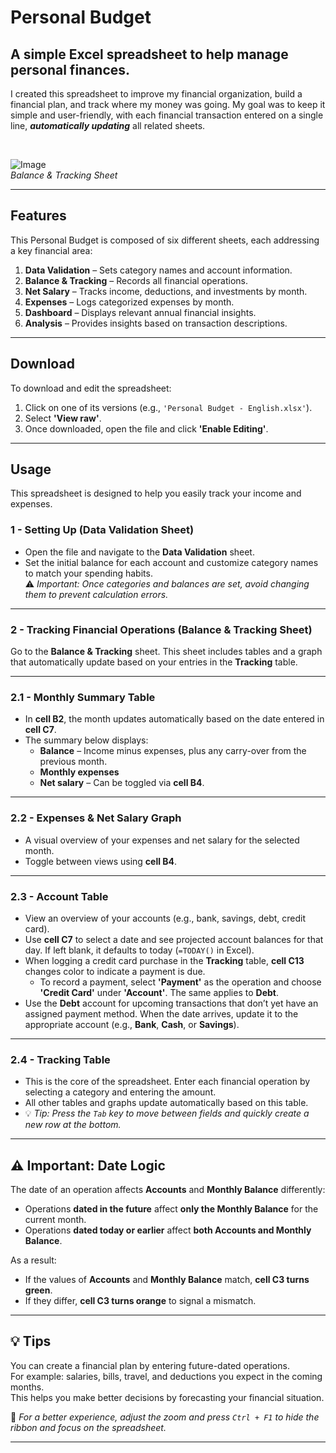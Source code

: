 # Personal Budget

## A simple Excel spreadsheet to help manage personal finances.

I created this spreadsheet to improve my financial organization, build a financial plan, and track where my money was going. My goal was to keep it simple and user-friendly, with each financial transaction entered on a single line, ***automatically updating*** all related sheets.

<br>

![Image](https://github.com/user-attachments/assets/3714527b-8185-4038-b30c-48293db23948)  
*Balance & Tracking Sheet*

---

## Features

This Personal Budget is composed of six different sheets, each addressing a key financial area:

1. **Data Validation** – Sets category names and account information.
2. **Balance & Tracking** – Records all financial operations.
3. **Net Salary** – Tracks income, deductions, and investments by month.
4. **Expenses** – Logs categorized expenses by month.
5. **Dashboard** – Displays relevant annual financial insights.
6. **Analysis** – Provides insights based on transaction descriptions.

---

## Download

To download and edit the spreadsheet:

1. Click on one of its versions (e.g., `'Personal Budget - English.xlsx'`).
2. Select **'View raw'**.
3. Once downloaded, open the file and click **'Enable Editing'**.

---

## Usage

This spreadsheet is designed to help you easily track your income and expenses.

### 1 - Setting Up (Data Validation Sheet)

- Open the file and navigate to the **Data Validation** sheet.
- Set the initial balance for each account and customize category names to match your spending habits.  
⚠️ *Important: Once categories and balances are set, avoid changing them to prevent calculation errors.*

---

### 2 - Tracking Financial Operations (Balance & Tracking Sheet)

Go to the **Balance & Tracking** sheet. This sheet includes tables and a graph that automatically update based on your entries in the **Tracking** table.

---

### 2.1 - Monthly Summary Table

- In **cell B2**, the month updates automatically based on the date entered in **cell C7**.
- The summary below displays:
  - **Balance** – Income minus expenses, plus any carry-over from the previous month.
  - **Monthly expenses**
  - **Net salary** – Can be toggled via **cell B4**.

---

### 2.2 - Expenses & Net Salary Graph

- A visual overview of your expenses and net salary for the selected month.
- Toggle between views using **cell B4**.

---

### 2.3 - Account Table

- View an overview of your accounts (e.g., bank, savings, debt, credit card).
- Use **cell C7** to select a date and see projected account balances for that day. If left blank, it defaults to today (`=TODAY()` in Excel).
- When logging a credit card purchase in the **Tracking** table, **cell C13** changes color to indicate a payment is due.
  - To record a payment, select **'Payment'** as the operation and choose **'Credit Card'** under **'Account'**. The same applies to **Debt**.
- Use the **Debt** account for upcoming transactions that don’t yet have an assigned payment method. When the date arrives, update it to the appropriate account (e.g., **Bank**, **Cash**, or **Savings**).

---

### 2.4 - Tracking Table

- This is the core of the spreadsheet. Enter each financial operation by selecting a category and entering the amount.
- All other tables and graphs update automatically based on this table.
- 💡 *Tip: Press the `Tab` key to move between fields and quickly create a new row at the bottom.*

---

## ⚠️ Important: Date Logic

The date of an operation affects **Accounts** and **Monthly Balance** differently:

- Operations **dated in the future** affect **only the Monthly Balance** for the current month.
- Operations **dated today or earlier** affect **both Accounts and Monthly Balance**.

As a result:

- If the values of **Accounts** and **Monthly Balance** match, **cell C3 turns green**.
- If they differ, **cell C3 turns orange** to signal a mismatch.

---

## 💡 Tips

You can create a financial plan by entering future-dated operations.  
For example: salaries, bills, travel, and deductions you expect in the coming months.  
This helps you make better decisions by forecasting your financial situation.

📌 *For a better experience, adjust the zoom and press `Ctrl + F1` to hide the ribbon and focus on the spreadsheet.*

---